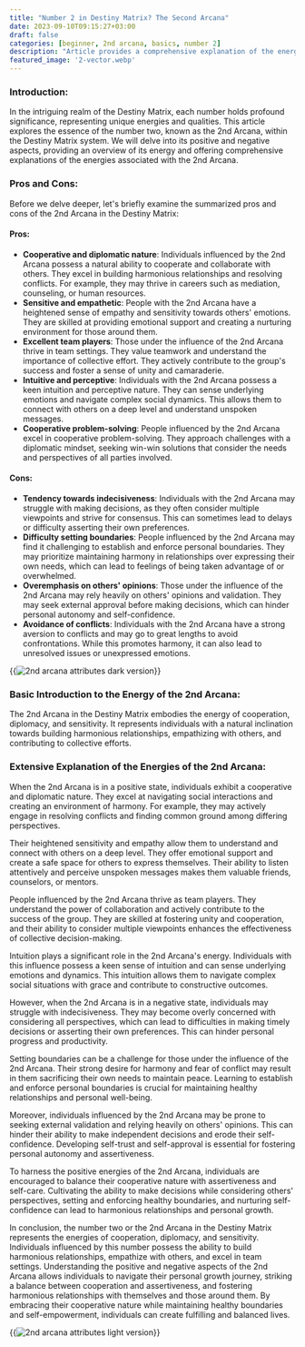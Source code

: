 ```yaml
---
title: "Number 2 in Destiny Matrix? The Second Arcana"
date: 2023-09-10T09:15:27+03:00
draft: false
categories: [beginner, 2nd arcana, basics, number 2]
description: "Article provides a comprehensive explanation of the energies associated with the 2nd Arcana, uncovering its positive and negative aspects.  "
featured_image: '2-vector.webp'
---
```


### Introduction:
In the intriguing realm of the Destiny Matrix, each number holds profound significance, representing unique energies and qualities. This article explores the essence of the number two, known as the 2nd Arcana, within the Destiny Matrix system. We will delve into its positive and negative aspects, providing an overview of its energy and offering comprehensive explanations of the energies associated with the 2nd Arcana.

### Pros and Cons:
Before we delve deeper, let's briefly examine the summarized pros and cons of the 2nd Arcana in the Destiny Matrix:

#### Pros:

- **Cooperative and diplomatic nature**: Individuals influenced by the 2nd Arcana possess a natural ability to cooperate and collaborate with others. They excel in building harmonious relationships and resolving conflicts. For example, they may thrive in careers such as mediation, counseling, or human resources.
- **Sensitive and empathetic**: People with the 2nd Arcana have a heightened sense of empathy and sensitivity towards others' emotions. They are skilled at providing emotional support and creating a nurturing environment for those around them.
- **Excellent team players**: Those under the influence of the 2nd Arcana thrive in team settings. They value teamwork and understand the importance of collective effort. They actively contribute to the group's success and foster a sense of unity and camaraderie.
- **Intuitive and perceptive**: Individuals with the 2nd Arcana possess a keen intuition and perceptive nature. They can sense underlying emotions and navigate complex social dynamics. This allows them to connect with others on a deep level and understand unspoken messages.
- **Cooperative problem-solving**: People influenced by the 2nd Arcana excel in cooperative problem-solving. They approach challenges with a diplomatic mindset, seeking win-win solutions that consider the needs and perspectives of all parties involved.

#### Cons:

- **Tendency towards indecisiveness**: Individuals with the 2nd Arcana may struggle with making decisions, as they often consider multiple viewpoints and strive for consensus. This can sometimes lead to delays or difficulty asserting their own preferences.
- **Difficulty setting boundaries**: People influenced by the 2nd Arcana may find it challenging to establish and enforce personal boundaries. They may prioritize maintaining harmony in relationships over expressing their own needs, which can lead to feelings of being taken advantage of or overwhelmed.
- **Overemphasis on others' opinions**: Those under the influence of the 2nd Arcana may rely heavily on others' opinions and validation. They may seek external approval before making decisions, which can hinder personal autonomy and self-confidence.
- **Avoidance of conflicts**: Individuals with the 2nd Arcana have a strong aversion to conflicts and may go to great lengths to avoid confrontations. While this promotes harmony, it can also lead to unresolved issues or unexpressed emotions.

{{<image link="2-dark.webp" alt="2nd arcana attributes dark version">}}


### Basic Introduction to the Energy of the 2nd Arcana:
The 2nd Arcana in the Destiny Matrix embodies the energy of cooperation, diplomacy, and sensitivity. It represents individuals with a natural inclination towards building harmonious relationships, empathizing with others, and contributing to collective efforts.

### Extensive Explanation of the Energies of the 2nd Arcana:
When the 2nd Arcana is in a positive state, individuals exhibit a cooperative and diplomatic nature. They excel at navigating social interactions and creating an environment of harmony. For example, they may actively engage in resolving conflicts and finding common ground among differing perspectives.

Their heightened sensitivity and empathy allow them to understand and connect with others on a deep level. They offer emotional support and create a safe space for others to express themselves. Their ability to listen attentively and perceive unspoken messages makes them valuable friends, counselors, or mentors.

People influenced by the 2nd Arcana thrive as team players. They understand the power of collaboration and actively contribute to the success of the group. They are skilled at fostering unity and cooperation, and their ability to consider multiple viewpoints enhances the effectiveness of collective decision-making.

Intuition plays a significant role in the 2nd Arcana's energy. Individuals with this influence possess a keen sense of intuition and can sense underlying emotions and dynamics. This intuition allows them to navigate complex social situations with grace and contribute to constructive outcomes.

However, when the 2nd Arcana is in a negative state, individuals may struggle with indecisiveness. They may become overly concerned with considering all perspectives, which can lead to difficulties in making timely decisions or asserting their own preferences. This can hinder personal progress and productivity.

Setting boundaries can be a challenge for those under the influence of the 2nd Arcana. Their strong desire for harmony and fear of conflict may result in them sacrificing their own needs to maintain peace. Learning to establish and enforce personal boundaries is crucial for maintaining healthy relationships and personal well-being.

Moreover, individuals influenced by the 2nd Arcana may be prone to seeking external validation and relying heavily on others' opinions. This can hinder their ability to make independent decisions and erode their self-confidence. Developing self-trust and self-approval is essential for fostering personal autonomy and assertiveness.

To harness the positive energies of the 2nd Arcana, individuals are encouraged to balance their cooperative nature with assertiveness and self-care. Cultivating the ability to make decisions while considering others' perspectives, setting and enforcing healthy boundaries, and nurturing self-confidence can lead to harmonious relationships and personal growth.

In conclusion, the number two or the 2nd Arcana in the Destiny Matrix represents the energies of cooperation, diplomacy, and sensitivity. Individuals influenced by this number possess the ability to build harmonious relationships, empathize with others, and excel in team settings. Understanding the positive and negative aspects of the 2nd Arcana allows individuals to navigate their personal growth journey, striking a balance between cooperation and assertiveness, and fostering harmonious relationships with themselves and those around them. By embracing their cooperative nature while maintaining healthy boundaries and self-empowerment, individuals can create fulfilling and balanced lives.

{{<image link="2-light.webp" alt="2nd arcana attributes light version">}}

